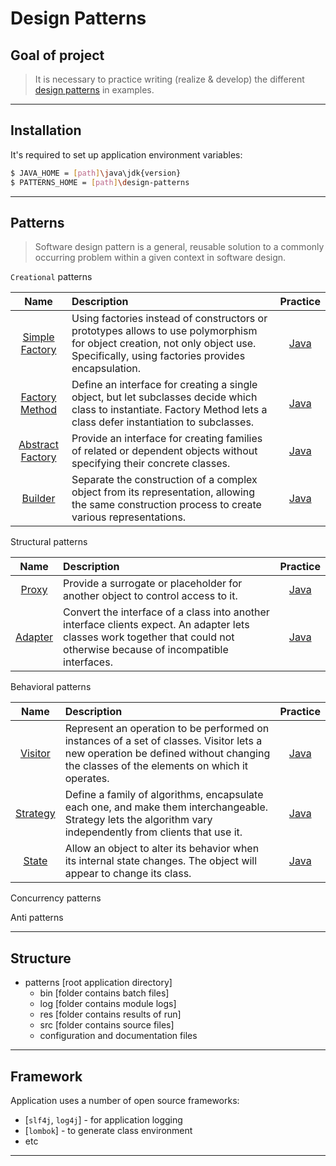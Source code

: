 #                        Design Patterns

Goal of project
---------------

> It is necessary to practice writing (realize & develop) 
> the different [design patterns][patterns] in examples.
***

Installation
------------

It's required to set up application environment variables:
```sh
$ JAVA_HOME = [path]\java\jdk{version}
$ PATTERNS_HOME = [path]\design-patterns
```
***

## Patterns
> Software design pattern is a general,
> reusable solution to a commonly occurring problem
> within a given context in software design.

`Creational` patterns

|                                         Name                                          | Description                                                                                                                                                                      |                                                   Practice                                                   |
|:-------------------------------------------------------------------------------------:|:---------------------------------------------------------------------------------------------------------------------------------------------------------------------------------|:------------------------------------------------------------------------------------------------------------:|
| [Simple Factory](https://en.wikipedia.org/wiki/Factory_(object-oriented_programming)) | Using factories instead of constructors or prototypes allows to use polymorphism for object creation, not only object use. Specifically, using factories provides encapsulation. |   [Java](/src/main/java/com/witalis/design/patterns/pattern/creational/factory/simple/SimpleFactory.java)    |
|        [Factory Method](https://en.wikipedia.org/wiki/Factory_method_pattern)         | Define an interface for creating a single object, but let subclasses decide which class to instantiate. Factory Method lets a class defer instantiation to subclasses.           |   [Java](/src/main/java/com/witalis/design/patterns/pattern/creational/factory/method/FactoryMethod.java)    |
|      [Abstract Factory](https://en.wikipedia.org/wiki/Abstract_factory_pattern)       | Provide an interface for creating families of related or dependent objects without specifying their concrete classes.                                                            | [Java](/src/main/java/com/witalis/design/patterns/pattern/creational/factory/abstracts/AbstractFactory.java) |
|               [Builder](https://en.wikipedia.org/wiki/Builder_pattern)                | Separate the construction of a complex object from its representation, allowing the same construction process to create various representations.                                 |          [Java](/src/main/java/com/witalis/design/patterns/pattern/creational/builder/Builder.java)          |

Structural patterns

|                           Name                           | Description                                                                                                                                                                |                                          Practice                                          |
|:--------------------------------------------------------:|:---------------------------------------------------------------------------------------------------------------------------------------------------------------------------|:------------------------------------------------------------------------------------------:|
|   [Proxy](https://en.wikipedia.org/wiki/Proxy_pattern)   | Provide a surrogate or placeholder for another object to control access to it.                                                                                             |   [Java](/src/main/java/com/witalis/design/patterns/pattern/structural/proxy/Proxy.java)   |
| [Adapter](https://en.wikipedia.org/wiki/Adapter_pattern) | Convert the interface of a class into another interface clients expect. An adapter lets classes work together that could not otherwise because of incompatible interfaces. | [Java](/src/main/java/com/witalis/design/patterns/pattern/structural/adapter/Adapter.java) |

Behavioral patterns

|                            Name                            | Description                                                                                                                                                                         |                                           Practice                                           |
|:----------------------------------------------------------:|:------------------------------------------------------------------------------------------------------------------------------------------------------------------------------------|:--------------------------------------------------------------------------------------------:|
|  [Visitor](https://en.wikipedia.org/wiki/Visitor_pattern)  | Represent an operation to be performed on instances of a set of classes. Visitor lets a new operation be defined without changing the classes of the elements on which it operates. |  [Java](/src/main/java/com/witalis/design/patterns/pattern/behavioral/visitor/Visitor.java)  |
| [Strategy](https://en.wikipedia.org/wiki/Strategy_pattern) | Define a family of algorithms, encapsulate each one, and make them interchangeable. Strategy lets the algorithm vary independently from clients that use it.                        | [Java](/src/main/java/com/witalis/design/patterns/pattern/behavioral/strategy/Strategy.java) |
|    [State](https://en.wikipedia.org/wiki/State_pattern)    | Allow an object to alter its behavior when its internal state changes. The object will appear to change its class.                                                                  |    [Java](/src/main/java/com/witalis/design/patterns/pattern/behavioral/state/State.java)    |

Concurrency patterns

Anti patterns

***

Structure
---------

- patterns [root application directory]
    - bin [folder contains batch files]
    - log [folder contains module logs]
    - res [folder contains results of run]
    - src [folder contains source files]
    - configuration and documentation files
***

Framework
---------

Application uses a number of open source frameworks:
* [`slf4j`, `log4j`] - for application logging
* [`lombok`] - to generate class environment
* etc
***

[patterns]: <https://en.wikipedia.org/wiki/Software_design_pattern>
